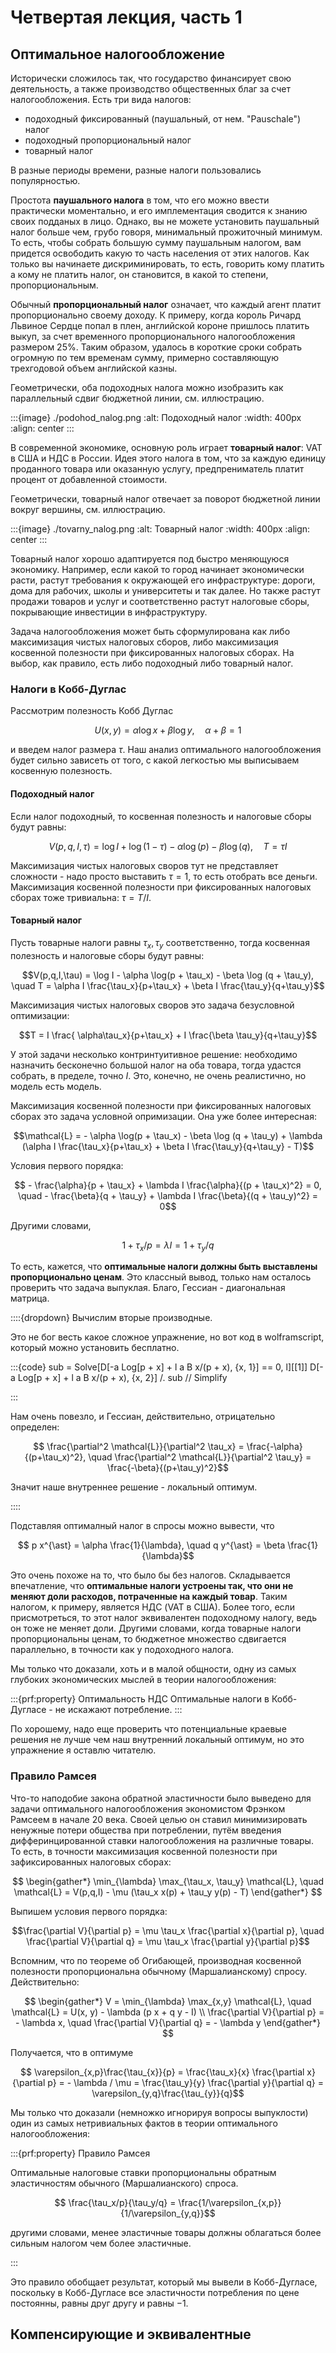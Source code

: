 # Четвертая лекция, часть 1


## Оптимальное налогообложение

Исторически сложилось так, что государство финансирует свою деятельность, а также производство общественных благ за счет налогообложения. Есть три вида налогов:

- подоходный фиксированный (паушальный, от нем. "Pauschale") налог
- подоходный пропорциональный налог
- товарный налог

В разные периоды времени, разные налоги пользовались популярностью. 

Простота **паушального налога** в том, что его можно ввести практически моментально, и его имплементация сводится к знанию своих подданых в лицо. Однако, вы не можете установить паушальный налог больше чем, грубо говоря, минимальный прожиточный минимум. То есть, чтобы собрать большую сумму паушальным налогом, вам придется освободить какую то часть населения от этих налогов. Как только вы начинаете дискриминировать, то есть, говорить кому платить а кому не платить налог, он становится, в какой то степени, пропорциональным.

Обычный **пропорциональный налог** означает, что каждый агент платит пропорционально своему доходу. К примеру, когда король Ричард Львиное Сердце попал в плен, английской короне пришлось платить выкуп, за счет временного пропорционального налогообложения размером 25%. Таким образом, удалось в короткие сроки собрать огромную по тем временам сумму, примерно составляющую трехгодовой объем английской казны. 

Геометрически, оба подоходных налога можно изобразить как параллельный сдвиг бюджетной линии, см. иллюстрацию.

:::{image} ./podohod_nalog.png
:alt: Подоходный налог
:width: 400px
:align: center
:::

В современной экономике, основную роль играет **товарный налог**: VAT в США и НДС в России. Идея этого налога в том, что за каждую единицу проданного товара или оказанную услугу, предпрениматель платит процент от добавленной стоимости. 

Геометрически, товарный налог отвечает за поворот бюджетной линии вокруг вершины, см. иллюстрацию.

:::{image} ./tovarny_nalog.png
:alt: Товарный налог
:width: 400px
:align: center
:::

Товарный налог хорошо адаптируется под быстро меняющуюся экономику. Например, если какой то город начинает экономически расти, растут требования к окружающей его инфраструктуре: дороги, дома для рабочих, школы и университеты и так далее. Но также растут продажи товаров и услуг и соответственно растут налоговые сборы, покрывающие инвестиции в инфраструктуру.

Задача налогообложения может быть сформулирована как либо максимизация чистых налоговых сборов, либо максимизация косвенной полезности при фиксированных налоговых сборах. На выбор, как правило, есть либо подоходный либо товарный налог.

### Налоги в Кобб-Дуглас

Рассмотрим полезность Кобб Дуглас 

$$U(x,y) = \alpha \log x + \beta \log y, \quad \alpha + \beta = 1$$

и введем налог размера $\tau$. Наш анализ оптимального налогообложения будет сильно зависеть от того, с какой легкостью мы выписываем косвенную полезность.

#### Подоходный налог

Если налог подоходный, то косвенная полезность и налоговые сборы будут равны:

$$ V(p,q,I,\tau) = \log I + \log (1-\tau) - \alpha \log(p) - \beta \log (q), \quad T = \tau I $$

Максимизация чистых налоговых своров тут не представляет сложности - надо просто выставить $\tau = 1$, то есть отобрать все деньги. Максимизация косвенной полезности при фиксированных налоговых сборах тоже тривиальна: $\tau = T/I$.

#### Товарный налог

Пусть товарные налоги равны $\tau_x, \tau_y$ соответственно, тогда косвенная полезность и налоговые сборы будут равны:

$$V(p,q,I,\tau) = \log I - \alpha \log(p + \tau_x) - \beta \log (q + \tau_y), \quad T = \alpha I \frac{\tau_x}{p+\tau_x} + \beta I \frac{\tau_y}{q+\tau_y}$$

Максимизация чистых налоговых своров это задача безусловной оптимизации:

$$T =  I \frac{ \alpha\tau_x}{p+\tau_x} + I \frac{\beta \tau_y}{q+\tau_y}$$

У этой задачи несколько контринтуитивное решение: необходимо назначить бесконечно большой налог на оба товара, тогда удастся собрать, в пределе, точно $I$. Это, конечно, не очень реалистично, но модель есть модель.

Максимизация косвенной полезности при фиксированных налоговых сборах это задача условной опримизации. Она уже более интересная:

$$\mathcal{L} = - \alpha \log(p + \tau_x) - \beta \log (q + \tau_y) + \lambda (\alpha I \frac{\tau_x}{p+\tau_x} + \beta I \frac{\tau_y}{q+\tau_y} - T)$$

Условия первого порядка:

$$ - \frac{\alpha}{p + \tau_x} + \lambda I \frac{\alpha}{(p + \tau_x)^2} = 0, \quad - \frac{\beta}{q + \tau_y} + \lambda I \frac{\beta}{(q + \tau_y)^2} = 0$$

Другими словами,

$$1 + \tau_x / p = \lambda I = 1 + \tau_y / q$$

То есть, кажется, что **оптимальные налоги должны быть выставлены пропорционально ценам**. Это классный вывод, только нам осталось проверить что задача выпуклая. Благо, Гессиан - диагональная матрица.

::::{dropdown} Вычислим вторые производные.

Это не бог весть какое сложное упражнение, но вот код в wolframscript, который можно установить бесплатно. 

:::{code}
sub = Solve[D[-a Log[p + x] + l a B x/(p + x), {x, 1}] == 0, l][[1]]
D[-a Log[p + x] + l a B x/(p + x), {x, 2}] /. sub // Simplify

:::

Нам очень повезло, и Гессиан, действительно, отрицательно определен:

$$ \frac{\partial^2 \mathcal{L}}{\partial^2 \tau_x} = \frac{-\alpha}{(p+\tau_x)^2}, \quad \frac{\partial^2 \mathcal{L}}{\partial^2 \tau_y} = \frac{-\beta}{(p+\tau_y)^2}$$

Значит наше внутреннее решение - локальный оптимум.

::::

Подставляя оптималный налог в спросы можно вывести, что

$$ p x^{\ast} = \alpha \frac{1}{\lambda}, \quad q y^{\ast} = \beta \frac{1}{\lambda}$$

Это очень похоже на то, что было бы без налогов. Складывается впечатление, что **оптимальные налоги устроены так, что они не меняют доли расходов, потраченные на каждый товар**. Таким налогом, к примеру, является НДС (VAT в США). Более того, если присмотреться, то этот налог эквивалентен подоходному налогу, ведь он тоже не меняет доли. Другими словами, когда товарные налоги пропорциональны ценам, то бюджетное множество сдвигается параллельно, в точности как у подоходного налога.

Мы только что доказали, хоть и в малой общности, одну из самых глубоких экономических мыслей в теории налогообложения:

:::{prf:property} Оптимальность НДС
Оптимальные налоги в Кобб-Дугласе - не искажают потребление.
:::

По хорошему, надо еще проверить что потенциальные краевые решения не лучше чем наш внутренний локальный оптимум, но это упражнение я оставлю читателю.

### Правило Рамсея

Что-то наподобие закона обратной эластичности было выведено для задачи оптимального налогообложения экономистом Фрэнком Рамсеем в начале 20 века. Своей целью он ставил минимизировать ненужные потери общества при потреблении, путём введения дифферинцированной ставки налогообложения на различные товары. То есть, в точности максимизация косвенной полезности при зафиксированных налоговых сборах:

$$
\begin{gather*}
\min_{\lambda} \max_{\tau_x, \tau_y} \mathcal{L}, \quad \mathcal{L} = V(p,q,I) - \mu (\tau_x x(p) + \tau_y y(p) - T)
\end{gather*}
$$

Выпишем условия первого порядка:

$$\frac{\partial V}{\partial p} = \mu \tau_x \frac{\partial x}{\partial p}, \quad \frac{\partial V}{\partial q} = \mu \tau_x \frac{\partial y}{\partial p}$$

Вспомним, что по теореме об Огибающей, производная косвенной полезности пропорциональна обычному (Маршалианскому) спросу. Действительно:

$$ 
\begin{gather*}
V = \min_{\lambda} \max_{x,y} \mathcal{L}, \quad \mathcal{L} = U(x, y) - \lambda (p x + q y - I) \\
\frac{\partial V}{\partial p} = - \lambda x, \quad \frac{\partial V}{\partial q} = - \lambda y
\end{gather*}
$$

Получается, что в оптимуме

$$ \varepsilon_{x,p}\frac{\tau_{x}}{p} = \frac{\tau_x}{x} \frac{\partial x}{\partial p} = - \lambda / \mu = \frac{\tau_y}{y} \frac{\partial y}{\partial q} = \varepsilon_{y,q}\frac{\tau_{y}}{q}$$

Мы только что доказали (немножко игнорируя вопросы выпуклости) один из самых нетривиальных фактов в теории оптимального налогообложения:

:::{prf:property} Правило Рамсея

Оптимальные налоговые ставки пропорциональны обратным эластичностям обычного (Маршалианского) спроса.

$$ \frac{\tau_x/p}{\tau_y/q} = \frac{1/\varepsilon_{x,p}}{1/\varepsilon_{y,q}}$$

другими словами, менее эластичные товары должны облагаться более сильным налогом чем более эластичные.

:::

Это правило обобщает результат, который мы вывели в Кобб-Дугласе, поскольку в Кобб-Дугласе все эластичности потребления по цене постоянны, равны друг другу и равны $-1$.

## Компенсирующие и эквивалентные